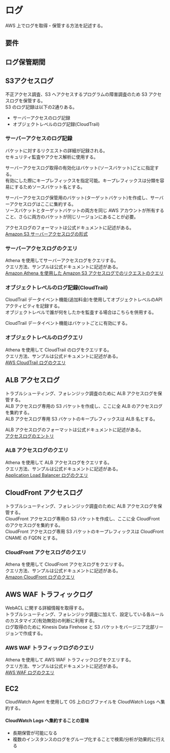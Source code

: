 # ログ
AWS 上でログを取得・保管する方法を記述する。  


## 要件

## ログ保管期間


## S3アクセスログ
不正アクセス調査、S3 へアクセスするプログラムの障害調査のため S3 アクセスログを保管する。  
S3 のログ記録は以下の2通りある。  

* サーバーアクセスのログ記録
* オブジェクトレベルのログ記録(CloudTrail)

### サーバーアクセスのログ記録
バケットに対するリクエストの詳細が記録される。  
セキュリティ監査やアクセス解析に使用する。  

サーバーアクセスログ取得の有効化はバケット(ソースバケット)ごとに指定する。  
有効にした際にキープレフィックスを指定可能。キープレフィックスは分類を容易にするためソースバケット名とする。  

サーバーアクセスログ保管用のバケット(ターゲットバケット)を作成し、サーバーアクセスログはここに集約する。  
ソースバケットとターゲットバケットの両方を同じ AWS アカウントが所有すること、さらに両方のバケットが同じリージョンにあることが必要。  

アクセスログのフォーマットは公式ドキュメントに記述がある。  
[Amazon S3 サーバーアクセスログの形式](https://docs.aws.amazon.com/ja_jp/AmazonS3/latest/dev/LogFormat.html)  

### サーバーアクセスログのクエリ
Athena を使用してサーバーアクセスログをクエリする。  
クエリ方法、サンプルは公式ドキュメントに記述がある。  
[Amazon Athena を使用した Amazon S3 アクセスログでのリクエストのクエリ](https://docs.aws.amazon.com/ja_jp/AmazonS3/latest/dev/using-s3-access-logs-to-identify-requests.html#querying-s3-access-logs-for-requests)  

### オブジェクトレベルのログ記録(CloudTrail)
CloudTrail データイベント機能(追加料金)を使用してオブジェクトレベルのAPIアクティビティを記録する。  
オブジェクトレベルで誰が何をしたかを監査する場合はこちらを併用する。  

CloudTrail データイベント機能はバケットごとに有効にする。  

### オブジェクトレベルのログクエリ
Athena を使用して CloudTrail のログをクエリする。  
クエリ方法、サンプルは公式ドキュメントに記述がある。  
[AWS CloudTrail ログのクエリ](https://docs.aws.amazon.com/ja_jp/athena/latest/ug/cloudtrail-logs.html)

## ALB アクセスログ
トラブルシューティング、フォレンジック調査のために ALB アクセスログを保管する。  
ALB アクセスログ専用の S3 バケットを作成し、ここに全 ALB のアクセスログを集約する。  
ALB アクセスログ専用 S3 バケットのキープレフィックスは ALB 名とする。  

ALB アクセスログのフォーマットは公式ドキュメントに記述がある。  
[アクセスログのエントリ](https://docs.aws.amazon.com/ja_jp/elasticloadbalancing/latest/application/load-balancer-access-logs.html#access-log-entry-format)

### ALB アクセスログのクエリ
Athena を使用して ALB アクセスログをクエリする。  
クエリ方法、サンプルは公式ドキュメントに記述がある。  
[Application Load Balancer ログのクエリ](https://docs.aws.amazon.com/ja_jp/athena/latest/ug/application-load-balancer-logs.html)

## CloudFront アクセスログ
トラブルシューティング、フォレンジック調査のために ALB アクセスログを保管する。  
CloudFront アクセスログ専用の S3 バケットを作成し、ここに全 CloudFront のアクセスログを集約する。  
CloudFront アクセスログ専用 S3 バケットのキープレフィックスは CloudFront CNAME の FQDN とする。  

### CloudFront アクセスログのクエリ
Athena を使用して CloudFront アクセスログをクエリする。  
クエリ方法、サンプルは公式ドキュメントに記述がある。  
[Amazon CloudFront ログのクエリ](https://docs.aws.amazon.com/ja_jp/athena/latest/ug/cloudfront-logs.html)

## AWS WAF トラフィックログ
WebACL に関する詳細情報を取得する。  
トラブルシューティング、フォレンジック調査に加えて、設定している各ルールのカスタマイズ(有効無効)の判断に利用する。  
ログ取得のために Kinesis Data Firehose と S3 バケットをバージニア北部リージョンで作成する。  

### AWS WAF トラフィックログのクエリ
Athena を使用して AWS WAF トラフィックログをクエリする。  
クエリ方法、サンプルは公式ドキュメントに記述がある。  
[AWS WAF ログのクエリ](https://docs.aws.amazon.com/ja_jp/athena/latest/ug/waf-logs.html)


## EC2 
CloudWatch Agent を使用して OS 上のログファイルを CloudWatch Logs へ集約する。  

#### CloudWatch Logs へ集約することの意味

* 長期保管が可能になる
* 複数のインスタンスのログをグループ化することで検索/分析が効果的に行える

